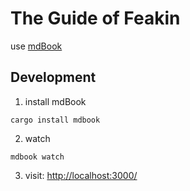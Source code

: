 # The Guide of Feakin

use [mdBook](https://rust-lang.github.io/mdBook/)

## Development

1. install mdBook

```
cargo install mdbook
```

2. watch

```
mdbook watch
```

3. visit: [http://localhost:3000/](http://localhost:3000/)

